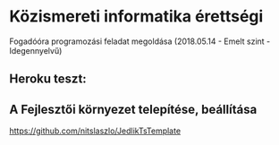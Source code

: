 #  Közismereti informatika érettségi 
Fogadóóra programozási feladat megoldása 
(2018.05.14 - Emelt szint - Idegennyelvű)

## Heroku teszt:


## A Fejlesztői környezet telepítése, beállítása
https://github.com/nitslaszlo/JedlikTsTemplate
